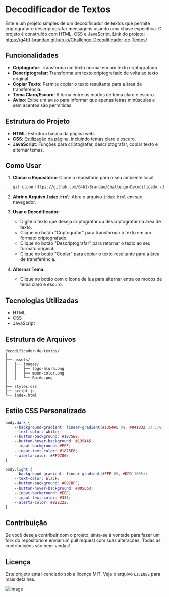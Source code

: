 # Decodificador de Textos

Este é um projeto simples de um decodificador de textos que permite criptografar e descriptografar mensagens usando uma chave específica. O projeto é construído com HTML, CSS e JavaScript.
Link do projeto: https://g4b1-brandao.github.io/Challenge-Decodificador-de-Textos/
## Funcionalidades

- **Criptografar**: Transforma um texto normal em um texto criptografado.
- **Descriptografar**: Transforma um texto criptografado de volta ao texto original.
- **Copiar Texto**: Permite copiar o texto resultante para a área de transferência.
- **Tema Claro/Escuro**: Alterna entre os modos de tema claro e escuro.
- **Aviso**: Exibe um aviso para informar que apenas letras minúsculas e sem acentos são permitidas.

## Estrutura do Projeto

- **HTML**: Estrutura básica da página web.
- **CSS**: Estilização da página, incluindo temas claro e escuro.
- **JavaScript**: Funções para criptografar, descriptografar, copiar texto e alternar temas.

## Como Usar

1. **Clonar o Repositório**: Clone o repositório para o seu ambiente local.
    ```sh
    git clone https://github.com/G4b1-Brandao/Challenge-Decodificador-de-Textos.git
    ```

2. **Abrir o Arquivo `index.html`**: Abra o arquivo `index.html` em seu navegador.

3. **Usar o Decodificador**:
    - Digite o texto que deseja criptografar ou descriptografar na área de texto.
    - Clique no botão "Criptografar" para transformar o texto em um formato criptografado.
    - Clique no botão "Descriptografar" para retornar o texto ao seu formato original.
    - Clique no botão "Copiar" para copiar o texto resultante para a área de transferência.

4. **Alternar Tema**:
    - Clique no botão com o ícone de lua para alternar entre os modos de tema claro e escuro.

## Tecnologias Utilizadas

- HTML
- CSS
- JavaScript

## Estrutura de Arquivos

```
decodificador-de-textos/
│
├── assets/
│   ├── images/
│   │   ├── logo-alura.png
│   │   ├── moon-color.png
│   │   └── Ruido.png
│
├── styles.css
├── script.js
└── index.html
```

## Estilo CSS Personalizado

```css
body.dark {
    --background-gradient: linear-gradient(#1354A5 0%, #041832 33.33%, #041832 66.67%, #01080E 100%);
    --text-color: white;
    --button-background: #1875E8;
    --button-hover-background: #1354A5;
    --input-background: #FFF;
    --input-text-color: #1875E8;
    --alerta-color: #FFD700;
}

body.light {
    --background-gradient: linear-gradient(#FFF 0%, #DDD 100%);
    --text-color: black;
    --button-background: #007BFF;
    --button-hover-background: #0056b3;
    --input-background: #EEE;
    --input-text-color: #333;
    --alerta-color: #B22222;
}
```

## Contribuição

Se você deseja contribuir com o projeto, sinta-se à vontade para fazer um fork do repositório e enviar um pull request com suas alterações. Todas as contribuições são bem-vindas!

## Licença

Este projeto está licenciado sob a licença MIT. Veja o arquivo `LICENSE` para mais detalhes.

![image](https://github.com/user-attachments/assets/e7be1da4-afa8-4aa8-b6ee-57fcdade0de0)

